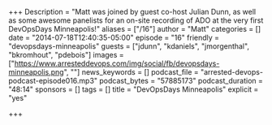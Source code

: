 +++
Description = "Matt was joined by guest co-host Julian Dunn, as well as some awesome panelists for an on-site recording of ADO at the very first DevOpsDays Minneapolis!"
aliases = ["/16"]
author = "Matt"
categories = []
date = "2014-07-18T12:40:35-05:00"
episode = "16"
friendly = "devopsdays-minneapolis"
guests = ["jdunn", "kdaniels", "jmorgenthal", "bkromhout", "pdebois"]
images = ["https://www.arresteddevops.com/img/social/fb/devopsdays-minneapolis.png", ""]
news_keywords = []
podcast_file = "arrested-devops-podcast-episode016.mp3"
podcast_bytes = "57885173"
podcast_duration = "48:14"
sponsors = []
tags = []
title = "DevOpsDays Minneapolis"
explicit = "yes"

+++
